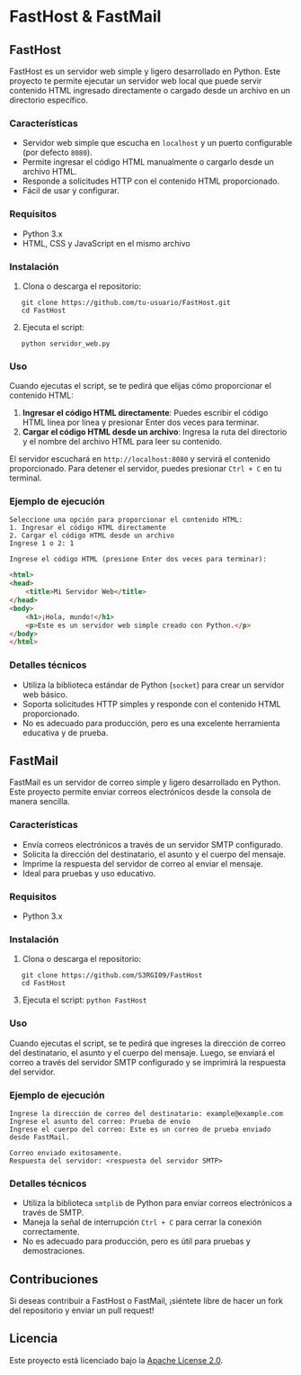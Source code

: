 # FastHost & FastMail
## FastHost
FastHost es un servidor web simple y ligero desarrollado en Python. Este proyecto te permite ejecutar un servidor web local que puede servir contenido HTML ingresado directamente o cargado desde un archivo en un directorio específico.

### Características

- Servidor web simple que escucha en `localhost` y un puerto configurable (por defecto `8080`).
- Permite ingresar el código HTML manualmente o cargarlo desde un archivo HTML.
- Responde a solicitudes HTTP con el contenido HTML proporcionado.
- Fácil de usar y configurar.

### Requisitos

- Python 3.x
- HTML, CSS y JavaScript en el mismo archivo

### Instalación

1. Clona o descarga el repositorio:
```
   git clone https://github.com/tu-usuario/FastHost.git
   cd FastHost
```
2. Ejecuta el script:
```
   python servidor_web.py
```
### Uso

Cuando ejecutas el script, se te pedirá que elijas cómo proporcionar el contenido HTML:

1. **Ingresar el código HTML directamente**: Puedes escribir el código HTML línea por línea y presionar Enter dos veces para terminar.
2. **Cargar el código HTML desde un archivo**: Ingresa la ruta del directorio y el nombre del archivo HTML para leer su contenido.

El servidor escuchará en `http://localhost:8080` y servirá el contenido proporcionado. Para detener el servidor, puedes presionar `Ctrl + C` en tu terminal.

### Ejemplo de ejecución
```
Seleccione una opción para proporcionar el contenido HTML:
1. Ingresar el código HTML directamente
2. Cargar el código HTML desde un archivo
Ingrese 1 o 2: 1
```
```
Ingrese el código HTML (presione Enter dos veces para terminar):
```
```html
<html>
<head>
    <title>Mi Servidor Web</title>
</head>
<body>
    <h1>¡Hola, mundo!</h1>
    <p>Este es un servidor web simple creado con Python.</p>
</body>
</html>
```
### Detalles técnicos

- Utiliza la biblioteca estándar de Python (`socket`) para crear un servidor web básico.
- Soporta solicitudes HTTP simples y responde con el contenido HTML proporcionado.
- No es adecuado para producción, pero es una excelente herramienta educativa y de prueba.

## FastMail
FastMail es un servidor de correo simple y ligero desarrollado en Python. Este proyecto permite enviar correos electrónicos desde la consola de manera sencilla.

### Características

- Envía correos electrónicos a través de un servidor SMTP configurado.
- Solicita la dirección del destinatario, el asunto y el cuerpo del mensaje.
- Imprime la respuesta del servidor de correo al enviar el mensaje.
- Ideal para pruebas y uso educativo.

### Requisitos

- Python 3.x

### Instalación

1. Clona o descarga el repositorio:
```
   git clone https://github.com/S3RGI09/FastHost
   cd FastHost
```

3. Ejecuta el script:
   `python FastHost`

### Uso

Cuando ejecutas el script, se te pedirá que ingreses la dirección de correo del destinatario, el asunto y el cuerpo del mensaje. Luego, se enviará el correo a través del servidor SMTP configurado y se imprimirá la respuesta del servidor.

### Ejemplo de ejecución
```
Ingrese la dirección de correo del destinatario: example@example.com
Ingrese el asunto del correo: Prueba de envío
Ingrese el cuerpo del correo: Este es un correo de prueba enviado desde FastMail.

Correo enviado exitosamente.
Respuesta del servidor: <respuesta del servidor SMTP>
```
### Detalles técnicos

- Utiliza la biblioteca `smtplib` de Python para enviar correos electrónicos a través de SMTP.
- Maneja la señal de interrupción `Ctrl + C` para cerrar la conexión correctamente.
- No es adecuado para producción, pero es útil para pruebas y demostraciones.

## Contribuciones

Si deseas contribuir a FastHost o FastMail, ¡siéntete libre de hacer un fork del repositorio y enviar un pull request!

## Licencia

Este proyecto está licenciado bajo la [Apache License 2.0](LICENSE).
